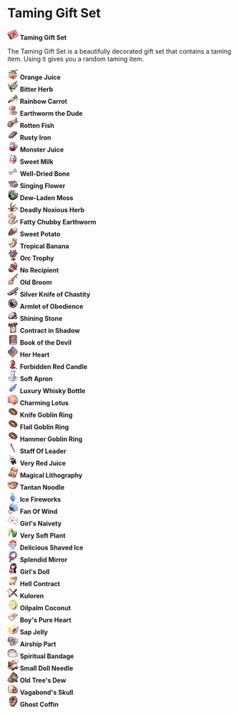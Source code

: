 # Taming Gift Set

![Taming Gift Set](img/12105.gif) **Taming Gift Set**

The Taming Gift Set is a beautifully decorated gift set that contains a taming item. Using it gives you a random taming item.

 ![Orange Juice](img/620.gif) **Orange Juice**<br>
 ![Bitter Herb](img/621.gif) **Bitter Herb**<br>
 ![Rainbow Carrot](img/622.gif) **Rainbow Carrot**<br>
 ![Earthworm the Dude](img/623.png) **Earthworm the Dude**<br>
 ![Rotten Fish](img/624.png) **Rotten Fish**<br>
 ![Rusty Iron](img/625.png) **Rusty Iron**<br>
 ![Monster Juice](img/626.png) **Monster Juice**<br>
 ![Sweet Milk](img/627.png) **Sweet Milk**<br>
 ![Well-Dried Bone](img/628_1.png) **Well-Dried Bone**<br>
 ![Singing Flower](img/629.png) **Singing Flower**<br>
 ![Dew-Laden Moss](img/630.png) **Dew-Laden Moss**<br>
 ![Deadly Noxious Herb](img/631.png) **Deadly Noxious Herb**<br>
 ![Fatty Chubby Earthworm](img/632.png) **Fatty Chubby Earthworm**<br>
 ![Sweet Potato](img/633.png) **Sweet Potato**<br>
 ![Tropical Banana](img/634.png) **Tropical Banana**<br>
 ![Orc Trophy](img/635.png) **Orc Trophy**<br>
 ![No Recipient](img/636.png) **No Recipient**<br>
 ![Old Broom](img/637.png) **Old Broom**<br>
 ![Silver Knife of Chastity](img/638.png) **Silver Knife of Chastity**<br>
 ![Armlet of Obedience](img/639.png) **Armlet of Obedience**<br>
 ![Shining Stone](img/640.png) **Shining Stone**<br>
 ![Contract in Shadow](img/641.png) **Contract in Shadow**<br>
 ![Book of the Devil](img/642.png) **Book of the Devil**<br>
 ![Her Heart](img/659.png) **Her Heart**<br>
 ![Forbidden Red Candle](img/660.png) **Forbidden Red Candle**<br>
 ![Soft Apron](img/661.png) **Soft Apron**<br>
 ![Luxury Whisky Bottle](img/12367.gif) **Luxury Whisky Bottle**<br>
 ![Charming Lotus](img/12365.gif) **Charming Lotus**<br>
 ![Knife Goblin Ring](img/2601.gif) **Knife Goblin Ring**<br>
 ![Flail Goblin Ring](img/2601.gif) **Flail Goblin Ring**<br>
 ![Hammer Goblin Ring](img/2601.gif) **Hammer Goblin Ring**<br>
 ![Staff Of Leader](img/12364.gif) **Staff Of Leader**<br>
 ![Very Red Juice](img/12360.gif) **Very Red Juice**<br>
 ![Magical Lithography](img/12371.gif) **Magical Lithography**<br>
 ![Tantan Noodle](img/12395.gif) **Tantan Noodle**<br>
 ![Ice Fireworks](img/12374.gif) **Ice Fireworks**<br>
 ![Fan Of Wind](img/12358.gif) **Fan Of Wind**<br>
 ![Girl's Naivety](img/12370.gif) **Girl's Naivety**<br>
 ![Very Soft Plant](img/12359.gif) **Very Soft Plant**<br>
 ![Delicious Shaved Ice](img/12361.gif) **Delicious Shaved Ice**<br>
 ![Splendid Mirror](img/12368.gif) **Splendid Mirror**<br>
 ![Girl's Doll](img/12366.gif) **Girl's Doll**<br>
 ![Hell Contract](img/12372.gif) **Hell Contract**<br>
 ![Kuloren](img/12362.gif) **Kuloren**<br>
 ![Oilpalm Coconut](img/12369.gif) **Oilpalm Coconut**<br>
 ![Boy's Pure Heart](img/12373.gif) **Boy's Pure Heart**<br>
 ![Sap Jelly](img/23187.gif) **Sap Jelly**<br>
 ![Airship Part](img/231800_1.png) **Airship Part**<br>
 ![Spiritual Bandage](img/23256.gif) **Spiritual Bandage**<br>
 ![Small Doll Needle](img/23189.gif) **Small Doll Needle**<br>
 ![23257](img/23257.gif) **Old Tree's Dew**<br>
 ![14574](img/14574.gif) **Vagabond's Skull**<br>
 ![12363](img/12363.gif) **Ghost Coffin**<br>